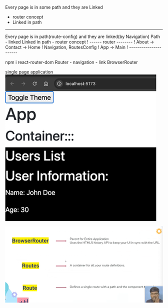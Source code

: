 Every page is in some path
and they are Linked 
- router concept
- Linked in path
--------
Every page is in path(route-config)
and they are linked(by Navigation)
Path - linked
Linked in path - router concept 
! ------ router --------
! About -> Contact -> Home 
! Navigation, RoutesConfig
! App -> Main
! ----------------------

npm i react-router-dom
Router - navigation - link 
BrowserRouter

single page application
![img_3.png](img_3.png)

![img_1.png](img_1.png)

